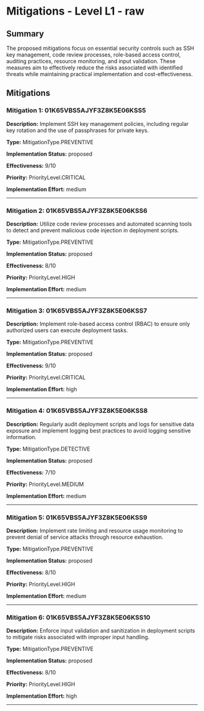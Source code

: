 # Mitigations - Level L1 - raw

## Summary

The proposed mitigations focus on essential security controls such as SSH key management, code review processes, role-based access control, auditing practices, resource monitoring, and input validation. These measures aim to effectively reduce the risks associated with identified threats while maintaining practical implementation and cost-effectiveness.

## Mitigations

### Mitigation 1: 01K65VBS5AJYF3Z8K5E06KSS5

**Description:** Implement SSH key management policies, including regular key rotation and the use of passphrases for private keys.

**Type:** MitigationType.PREVENTIVE

**Implementation Status:** proposed

**Effectiveness:** 9/10

**Priority:** PriorityLevel.CRITICAL

**Implementation Effort:** medium

---

### Mitigation 2: 01K65VBS5AJYF3Z8K5E06KSS6

**Description:** Utilize code review processes and automated scanning tools to detect and prevent malicious code injection in deployment scripts.

**Type:** MitigationType.PREVENTIVE

**Implementation Status:** proposed

**Effectiveness:** 8/10

**Priority:** PriorityLevel.HIGH

**Implementation Effort:** medium

---

### Mitigation 3: 01K65VBS5AJYF3Z8K5E06KSS7

**Description:** Implement role-based access control (RBAC) to ensure only authorized users can execute deployment tasks.

**Type:** MitigationType.PREVENTIVE

**Implementation Status:** proposed

**Effectiveness:** 9/10

**Priority:** PriorityLevel.CRITICAL

**Implementation Effort:** high

---

### Mitigation 4: 01K65VBS5AJYF3Z8K5E06KSS8

**Description:** Regularly audit deployment scripts and logs for sensitive data exposure and implement logging best practices to avoid logging sensitive information.

**Type:** MitigationType.DETECTIVE

**Implementation Status:** proposed

**Effectiveness:** 7/10

**Priority:** PriorityLevel.MEDIUM

**Implementation Effort:** medium

---

### Mitigation 5: 01K65VBS5AJYF3Z8K5E06KSS9

**Description:** Implement rate limiting and resource usage monitoring to prevent denial of service attacks through resource exhaustion.

**Type:** MitigationType.PREVENTIVE

**Implementation Status:** proposed

**Effectiveness:** 8/10

**Priority:** PriorityLevel.HIGH

**Implementation Effort:** medium

---

### Mitigation 6: 01K65VBS5AJYF3Z8K5E06KSS10

**Description:** Enforce input validation and sanitization in deployment scripts to mitigate risks associated with improper input handling.

**Type:** MitigationType.PREVENTIVE

**Implementation Status:** proposed

**Effectiveness:** 8/10

**Priority:** PriorityLevel.HIGH

**Implementation Effort:** high

---

